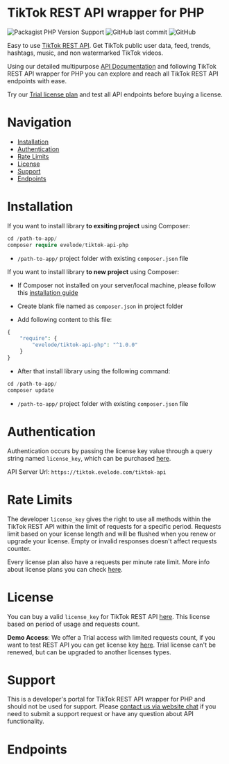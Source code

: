 # TikTok REST API wrapper for PHP

![Packagist PHP Version Support](https://img.shields.io/packagist/php-v/evelode/tiktok-api-php)
![GitHub last commit](https://img.shields.io/github/last-commit/evelode/tiktok-api-php)
![GitHub](https://img.shields.io/github/license/evelode/tiktok-api-php)

Easy to use [TikTok REST API](https://evelode.com/downloads/tiktok-rest-api/). Get TikTok public user data, feed, trends, hashtags, music, and non watermarked TikTok videos.

Using our detailed multipurpose [API Documentation](https://evelode.com/tiktok-rest-api-documentation/) and following TikTok REST API wrapper for PHP you can explore and reach all TikTok REST API endpoints with ease. 

Try our [Trial license plan](https://evelode.com/downloads/tiktok-rest-api/) and test all API endpoints before buying a license.

# Navigation

- [Installation](#installation)
- [Authentication](#authentication)
- [Rate Limits](#rate-limits)
- [License](#license)
- [Support](#support)
- [Endpoints](#endpoints)

# Installation

If you want to install library **to exsiting project** using Composer:

```php
cd /path-to-app/
composer require evelode/tiktok-api-php
```

- `/path-to-app/` project folder with existing `composer.json` file 

If you want to install library **to new project** using Composer:

- If Composer not installed on your server/local machine, please follow this [installation guide](https://www.digitalocean.com/community/tutorials/how-to-install-and-use-composer-on-ubuntu-20-04)

- Create blank file named as `composer.json` in project folder

- Add following content to this file:

```php
{
    "require": {
        "evelode/tiktok-api-php": "^1.0.0"
    }
}
```

- After that install library using the following command:

```php
cd /path-to-app/
composer update
```

- `/path-to-app/` project folder with existing `composer.json` file 

# Authentication

Authentication occurs by passing the license key value through a query string named `license_key`, which can be purchased [here](https://evelode.com/downloads/tiktok-rest-api/).

API Server Url: `https://tiktok.evelode.com/tiktok-api`

# Rate Limits

The developer `license_key` gives the right to use all methods within the TikTok REST API within the limit of requests for a specific period. Requests limit based on your license length and will be flushed when you renew or upgrade your license. Empty or invalid responses doesn't affect requests counter.

Every license plan also have a requests per minute rate limit. More info about license plans you can check [here](https://evelode.com/downloads/tiktok-rest-api/).

# License

You can buy a valid `license_key` for TikTok REST API [here](https://evelode.com/downloads/tiktok-rest-api/). This license based on period of usage and requests count.

**Demo Access**: We offer a Trial access with limited requests count, if you want to test REST API you can get license key [here](https://evelode.com/downloads/tiktok-rest-api/). Trial license can't be renewed, but can be upgraded to another licenses types.

# Support

This is a developer's portal for TikTok REST API wrapper for PHP and should not be used for support. Please [contact us via website chat](https://evelode.com/#chatraChatExpanded) if you need to submit a support request or have any question about API functionality.

# Endpoints


